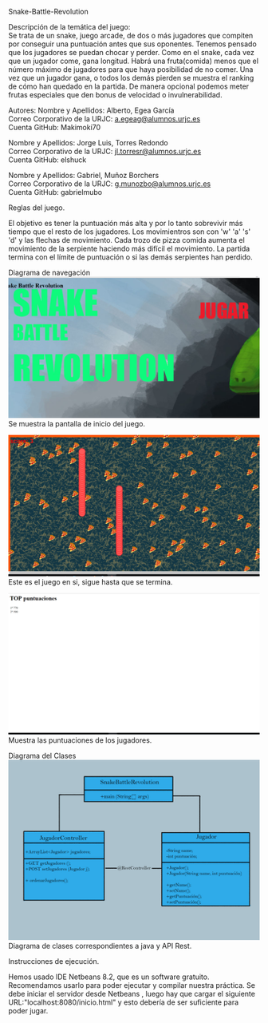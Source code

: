 ﻿Snake-Battle-Revolution

Descripción de la temática del juego:  
Se trata de un snake, juego arcade, de dos o más jugadores que compiten por conseguir una puntuación antes que sus oponentes. Tenemos pensado que los jugadores se puedan chocar y perder. Como en el snake, cada vez que un jugador come, gana longitud. Habrá una fruta(comida) menos que el número máximo de jugadores para que haya posibilidad de no comer. Una vez que un jugador gana, o todos los demás pierden se muestra el ranking de cómo han quedado en la partida. De manera opcional podemos meter frutas especiales que den bonus de velocidad o invulnerabilidad.

Autores:
Nombre y Apellidos: Alberto, Egea García <br>
Correo Corporativo de la URJC: a.egeag@alumnos.urjc.es <br>
Cuenta GitHub: Makimoki70 <br>

Nombre y Apellidos: Jorge Luis, Torres Redondo <br>
Correo Corporativo de la URJC: jl.torresr@alumnos.urjc.es <br>
Cuenta GitHub: elshuck <br>

Nombre y Apellidos: Gabriel, Muñoz Borchers <br>
Correo Corporativo de la URJC: g.munozbo@alumnos.urjc.es <br>
Cuenta GitHub: gabrielmubo <br>

Reglas del juego.

El objetivo es tener la puntuación más alta y por lo tanto sobrevivir más tiempo que el resto de los jugadores. Los movimientros son con 'w' 'a' 's' 'd' y las flechas de movimiento. 
Cada trozo de pizza comida aumenta el movimiento de la serpiente haciendo más difícil el movimiento. La partida termina con el límite de puntuación o si las demás serpientes han perdido.

Diagrama de navegación 
![Inicio del Juego](https://github.com/elshuck/Snake-Battle-Revolution/blob/master/Diagramas%20y%20fotos%20del%20juego/Inicio.png "Captura")
Se muestra la pantalla de inicio del juego.


![Captura del Juego](https://github.com/elshuck/Snake-Battle-Revolution/blob/master/Diagramas%20y%20fotos%20del%20juego/Partida.png "Captura")
Este es el juego en si, sigue hasta que se termina.


![Ranking del Juego](https://github.com/elshuck/Snake-Battle-Revolution/blob/master/Diagramas%20y%20fotos%20del%20juego/Ranking.png "Captura")
Muestra las puntuaciones de los jugadores.

Diagrama del Clases
![Captura del Juego](https://github.com/elshuck/Snake-Battle-Revolution/blob/master/Diagramas%20y%20fotos%20del%20juego/Diagramadeclases.jpg "Captura")
Diagrama de clases correspondientes a java y API Rest.

Instrucciones de ejecución.

Hemos usado IDE Netbeans 8.2, que es un software gratuito. Recomendamos usarlo para poder ejecutar y compilar nuestra práctica.
Se debe iniciar el servidor desde Netbeans , luego hay que cargar el siguiente URL:"localhost:8080/inicio.html" y  esto debería de ser suficiente para poder jugar.


